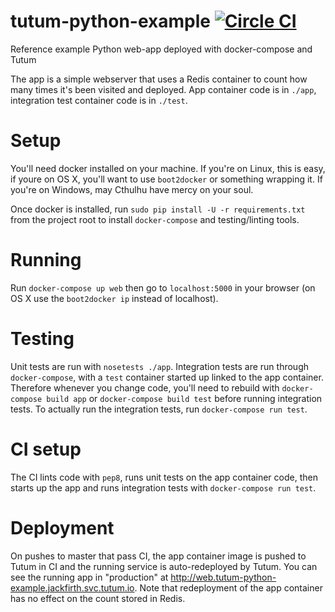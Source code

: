 # tutum-python-example [![Circle CI](https://circleci.com/gh/jackfirth/tutum-python-example.svg?style=svg)](https://circleci.com/gh/jackfirth/tutum-python-example)

Reference example Python web-app deployed with docker-compose and Tutum

The app is a simple webserver that uses a Redis container to count how many times it's been visited and deployed. App container code is in `./app`, integration test container code is in `./test`.

# Setup

You'll need docker installed on your machine. If you're on Linux, this is easy, if youre on OS X, you'll want to use `boot2docker` or something wrapping it. If you're on Windows, may Cthulhu have mercy on your soul.

Once docker is installed, run `sudo pip install -U -r requirements.txt` from the project root to install `docker-compose` and testing/linting tools.

# Running

Run `docker-compose up web` then go to `localhost:5000` in your browser (on OS X use the `boot2docker ip` instead of localhost).

# Testing

Unit tests are run with `nosetests ./app`. Integration tests are run through `docker-compose`, with a `test` container started up linked to the app container. Therefore whenever you change code, you'll need to rebuild with `docker-compose build app` or `docker-compose build test` before running integration tests. To actually run the integration tests, run `docker-compose run test`.

# CI setup

The CI lints code with `pep8`, runs unit tests on the app container code, then starts up the app and runs integration tests with `docker-compose run test`.

# Deployment

On pushes to master that pass CI, the app container image is pushed to Tutum in CI and the running service is auto-redeployed by Tutum. You can see the running app in "production" at http://web.tutum-python-example.jackfirth.svc.tutum.io. Note that redeployment of the app container has no effect on the count stored in Redis.
